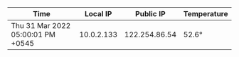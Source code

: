 | Time     | Local IP | Public IP | Temperature |
| ----------- | ----------- | ----------- | ----------- |
| Thu 31 Mar 2022 05:00:01 PM +0545      | 10.0.2.133     | 122.254.86.54  | 52.6° |

